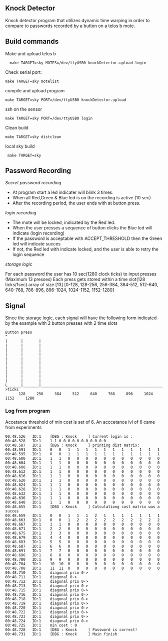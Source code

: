 ## Knock Detector ##
Knock detector program that utilizes dynamic time warping in order to compare to passwords recorded by a button on a telos b mote.

## Build commands ##
Make and upload telos b
```
  make TARGET=sky MOTES=/dev/ttyUSB0 knockDetector.upload login
```
 Check serial port:
```
make TARGET=sky motelist
```
compile and upload program
```
make TARGET=sky PORT=/dev/ttyUSB0 knockDetector.upload
```
ssh on the sensor
```
make TARGET=sky PORT=/dev/ttyUSB0 login
```
Clean build
```
make TARGET=sky distclean
```
local sky build

```
 make TARGET=sky
```


## Password Recording ##
*Secret password recording*
* At program start a led indicater will blink 3 times.
* When all Red,Green & Blue led is on the recording is active (10 sec)
* After the recording period, the user ends with at button press.

*login recording*
* The mote will be locked, indicated by the Red led.
* When the user presses a sequence of button clicks the Blue led will indicate (login recording)
* If the password is acceptable with ACCEPT_THRESHOLD then the Green led will indicate succes
* If not, the Red led with indicate locked, and the user is able to retry the login sequence

*storage logic*

For each password the user has 10 sec(1280 clock ticks) to input presses (Maximum 13 presses)
Each press gets stored within a time slot(128 ticks/1sec)   array of size [13]
[0-128, 128-256, 256-384, 384-512, 512-640, 640-768, 786-896, 896-1024, 1024-1152, 1152-1280]


## Signal ##
Since the storage logic, each signal will have the following form indicated by the example with 2 button presses with 2 time slots

```
Button press
^
|      |       |
|      |       |
|      |       |
|      |       |
|      |       |
|      |       |
|      |       |
|      |       |
|      |       |
|      |       |
L______|_______|______________________________________________________________________ >ticks
      128     256     384     512     640     768     896     1024     1152     1280    
```


### Log from program ### 
Accetance threshold of min cost is set of 6. An acccetance lvl of 6 came from experiments

```
00:48.526	ID:1	[DBG : Knock     ] Current login is : 
00:48.528	ID:1	1-1-0-0-0-0-0-0-0-0-0-0-0-
00:48.587	ID:1	[DBG : Knock     ] printing dist matrix:
00:48.591	ID:1	0 	0 	1 	1 	1 	1 	1 	1 	1 	1 	1 	1 	1 	
00:48.595	ID:1	0 	0 	1 	1 	1 	1 	1 	1 	1 	1 	1 	1 	1 	
00:48.600	ID:1	1 	1 	0 	0 	0 	0 	0 	0 	0 	0 	0 	0 	0 	
00:48.604	ID:1	1 	1 	0 	0 	0 	0 	0 	0 	0 	0 	0 	0 	0 	
00:48.608	ID:1	1 	1 	0 	0 	0 	0 	0 	0 	0 	0 	0 	0 	0 	
00:48.612	ID:1	1 	1 	0 	0 	0 	0 	0 	0 	0 	0 	0 	0 	0 	
00:48.616	ID:1	1 	1 	0 	0 	0 	0 	0 	0 	0 	0 	0 	0 	0 	
00:48.620	ID:1	1 	1 	0 	0 	0 	0 	0 	0 	0 	0 	0 	0 	0 	
00:48.624	ID:1	1 	1 	0 	0 	0 	0 	0 	0 	0 	0 	0 	0 	0 	
00:48.628	ID:1	1 	1 	0 	0 	0 	0 	0 	0 	0 	0 	0 	0 	0 	
00:48.632	ID:1	1 	1 	0 	0 	0 	0 	0 	0 	0 	0 	0 	0 	0 	
00:48.636	ID:1	1 	1 	0 	0 	0 	0 	0 	0 	0 	0 	0 	0 	0 	
00:48.640	ID:1	1 	1 	0 	0 	0 	0 	0 	0 	0 	0 	0 	0 	0 	
00:48.655	ID:1	[DBG : Knock     ] Calculationg cost matrix was a succes 
00:48.659	ID:1	0 	0 	1 	1 	1 	2 	1 	1 	1 	1 	1 	1 	1 	
00:48.663	ID:1	0 	0 	1 	2 	2 	2 	2 	2 	2 	2 	2 	2 	2 	
00:48.667	ID:1	1 	1 	0 	0 	0 	0 	0 	0 	0 	0 	0 	0 	0 	
00:48.671	ID:1	2 	2 	0 	0 	0 	0 	0 	0 	0 	0 	0 	0 	0 	
00:48.675	ID:1	3 	3 	0 	0 	0 	0 	0 	0 	0 	0 	0 	0 	0 	
00:48.679	ID:1	4 	4 	0 	0 	0 	0 	0 	0 	0 	0 	0 	0 	0 	
00:48.683	ID:1	5 	5 	0 	0 	0 	0 	0 	0 	0 	0 	0 	0 	0 	
00:48.687	ID:1	6 	6 	0 	0 	0 	0 	0 	0 	0 	0 	0 	0 	0 	
00:48.691	ID:1	7 	7 	0 	0 	0 	0 	0 	0 	0 	0 	0 	0 	0 	
00:48.696	ID:1	8 	8 	0 	0 	0 	0 	0 	0 	0 	0 	0 	0 	0 	
00:48.700	ID:1	9 	9 	0 	0 	0 	0 	0 	0 	0 	0 	0 	0 	0 	
00:48.704	ID:1	10 	10 	0 	0 	0 	0 	0 	0 	0 	0 	0 	0 	0 	
00:48.708	ID:1	11 	11 	0 	0 	0 	0 	0 	0 	0 	0 	0 	0 	0 	
00:48.710	ID:1	diagonal prio 0-> 
00:48.711	ID:1	diagonal 0-> 
00:48.712	ID:1	diagonal prio 0-> 
00:48.713	ID:1	diagonal prio 0-> 
00:48.715	ID:1	diagonal prio 0-> 
00:48.716	ID:1	diagonal prio 0-> 
00:48.718	ID:1	diagonal prio 0-> 
00:48.719	ID:1	diagonal prio 0-> 
00:48.720	ID:1	diagonal prio 0-> 
00:48.722	ID:1	diagonal prio 0-> 
00:48.723	ID:1	diagonal prio 0-> 
00:48.724	ID:1	diagonal prio 0-> 
00:48.725	ID:1	min cost : 0 
00:48.728	ID:1	[DBG : Knock     ] Password is correct! 
00:48.731	ID:1	[DBG : Knock     ] Main finish 
```
